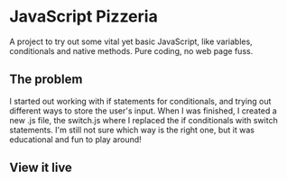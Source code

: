 # JavaScript Pizzeria

A project to try out some vital yet basic JavaScript, like variables, conditionals and native methods. Pure coding, no web page fuss.

## The problem

I started out working with if statements for conditionals, and trying out different ways to store the user's input. When I was finished, I created a new .js file, the switch.js where I replaced the if conditionals with switch statements.
I'm still not sure which way is the right one, but it was educational and fun to play around!

## View it live
